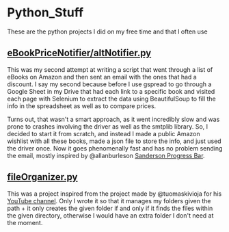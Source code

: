# Python_Stuff
These are the python projects I did on my free time and that I often use

## [eBookPriceNotifier/altNotifier.py](https://github.com/L-Lawliet27/Python_Stuff/blob/main/eBookPriceNotifier/altNotifier.py)
This was my second attempt at writing a script that went through a list of eBooks on Amazon and then sent an email with the ones that had a discount. I say my second because before I use gspread to go through a Google Sheet in my Drive that had each link to a specific book and visited each page with Selenium to extract the data using BeautifulSoup to fill the info in the spreadsheet as well as to compare prices.

Turns out, that wasn't a smart approach, as it went incredibly slow and was prone to crashes involving the driver as well as the smtplib library. So, I decided to start it from scratch, and instead I made a public Amazon wishlist with all these books, made a json file to store the info, and just used the driver once. Now it goes phenomenally fast and has no problem sending the email, mostly inspired by @allanburleson [Sanderson Progress Bar](https://gist.github.com/allanburleson/037bd04bdc8a208e3a61b376cb4b1884).


## [fileOrganizer.py](https://github.com/L-Lawliet27/Python_Stuff/blob/main/fileOrganizer.py)
This was a project inspired from the project made by @tuomaskivioja for his [YouTube channel](https://www.youtube.com/watch?v=NCvI-K0Gp90&list=PLuKvKzt4UKNGCCPx5ERvM0Bp6lLNtryjh&index=22&t=482s). Only I wrote it so that it manages my folders given the path + it only creates the given folder if and only if it finds the files within the given directory, otherwise I would have an extra folder I don't need at the moment. 

